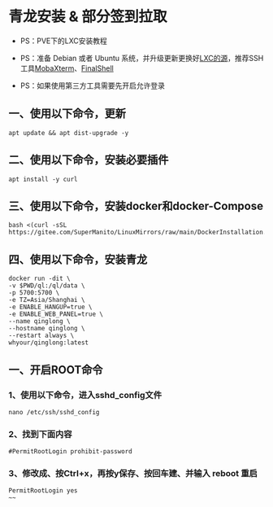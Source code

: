 # 青龙安装 & 部分签到拉取

- PS：PVE下的LXC安装教程

- PS：准备 Debian 或者 Ubuntu 系统，并升级更新更换好[LXC的源](https://github.com/axcsz/Collect/blob/master/ProxmoxVE/ProxmoxVE-8.1%E6%BA%90.md)，推荐SSH工具[MobaXterm](https://mobaxterm.mobatek.net/download.html)、[FinalShell](https://www.hostbuf.com/t/988.html)

- PS：如果使用第三方工具需要先开启允许登录


## 一、使用以下命令，更新
~~~
apt update && apt dist-upgrade -y
~~~

## 二、使用以下命令，安装必要插件
~~~
apt install -y curl
~~~

## 三、使用以下命令，安装docker和docker-Compose
~~~
bash <(curl -sSL https://gitee.com/SuperManito/LinuxMirrors/raw/main/DockerInstallation.sh)
~~~

## 四、使用以下命令，安装青龙
~~~
docker run -dit \
-v $PWD/ql:/ql/data \
-p 5700:5700 \
-e TZ=Asia/Shanghai \
-e ENABLE_HANGUP=true \
-e ENABLE_WEB_PANEL=true \
--name qinglong \
--hostname qinglong \
--restart always \
whyour/qinglong:latest
~~~



## 一、开启ROOT命令
### 1、使用以下命令，进入sshd_config文件
~~~
nano /etc/ssh/sshd_config
~~~

### 2、找到下面内容
~~~
#PermitRootLogin prohibit-password 
~~~

### 3、修改成、按Ctrl+x，再按y保存、按回车建、并输入 reboot 重启
~~~
PermitRootLogin yes
~~
